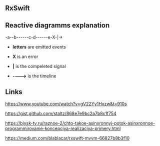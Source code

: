 ## RxSwift 

## Reactive diagramms explanation 

-a--b------c-d------e-X-|->

- **letters** are emitted events

- **X** is an error

- **|** is the compeleted signal 

- **---->** is the timeline 

## Links 
https://www.youtube.com/watch?v=gV22Yy1Hxzw&t=910s

https://gist.github.com/staltz/868e7e9bc2a7b8c1f754

https://biysk-tv.ru/raznoe-2/chto-takoe-asinxronnyj-potok-asinxronnoe-programmirovanie-koncepciya-realizaciya-primery.html

https://medium.com/blablacar/rxswift-mvvm-66827b8b3f10
